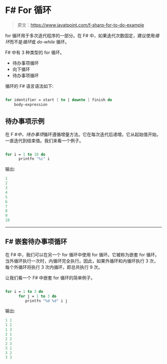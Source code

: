 # F# For 循环

> 原文：<https://www.javatpoint.com/f-sharp-for-to-do-example>

for 循环用于多次迭代程序的一部分。在 F# 中，如果迭代次数固定，建议使用*循环*而不是*循环*或 *do-while* 循环。

F# 中有 3 种类型的 for 循环。

*   待办事项循环
*   向下循环
*   待办事项循环

循环的 F# 语言语法如下:

```fs

for identifier = start [ to | downto ] finish do
    body-expression

```

## 待办事项示例

在 F #*中，待办事项*循环遵循增量方法。它在每次迭代后递增。它从起始值开始，一直迭代到结束值。我们来看一个例子。

```fs

for i = 1 to 10 do
      printfn "%i" i

```

输出:

```fs
1
2
3
4
5
6
7
8
9
10

```

* * *

## F# 嵌套待办事项循环

在 F# 中，我们可以在另一个 for 循环中使用 for 循环。它被称为嵌套 for 循环。当外循环执行一次时，内循环完全执行。因此，如果外循环和内循环执行 3 次，每个外循环将执行 3 次内循环，即总共执行 9 次。

让我们看一个 F# 中嵌套 for 循环的简单例子。

```fs

for i = 1 to 3 do
      for j = 1 to 3 do
         printfn "%d %d" i j

```

输出:

```fs
1 1
1 2
1 3
2 1
2 2
2 3
3 1
3 2
3 3

```